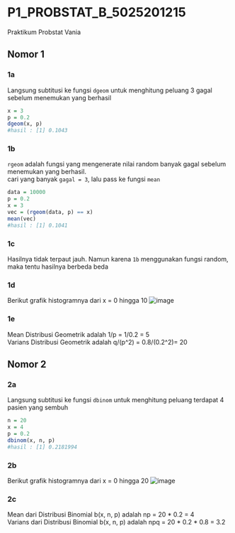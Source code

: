 # P1_PROBSTAT_B_5025201215
Praktikum Probstat Vania

## Nomor 1
### 1a
Langsung subtitusi ke fungsi ```dgeom``` untuk menghitung peluang 3 gagal sebelum menemukan yang berhasil
```r
x = 3
p = 0.2
dgeom(x, p)
#hasil : [1] 0.1043
```
### 1b
```rgeom``` adalah fungsi yang mengenerate nilai random banyak gagal sebelum menemukan yang berhasil.  
cari yang banyak ```gagal = 3```, lalu pass ke fungsi ```mean```
```r
data = 10000
p = 0.2
x = 3
vec = (rgeom(data, p) == x)
mean(vec)
#hasil : [1] 0.1041
```
### 1c
Hasilnya tidak terpaut jauh. Namun karena ```1b``` menggunakan fungsi random, maka tentu hasilnya berbeda beda
### 1d
Berikut grafik histogramnya dari x = 0 hingga 10
![image](https://discord.com/channels/@me/869563207658913802/962587502332489779)

### 1e
Mean Distribusi Geometrik adalah 1/p = 1/0.2 = 5  
Varians Distribusi Geometrik adalah q/(p^2) = 0.8/(0.2^2)= 20  
## Nomor 2
### 2a
Langsung subtitusi ke fungsi ```dbinom``` untuk menghitung peluang terdapat 4 pasien yang sembuh
```r
n = 20
x = 4
p = 0.2
dbinom(x, n, p)
#hasil : [1] 0.2181994
```
### 2b
Berikut grafik histogramnya dari x = 0 hingga 20
![image](https://discord.com/channels/744789471609749566/744789471609749570/962589560183853056)

### 2c
Mean dari Distribusi Binomial b(x, n, p) adalah np = 20 \* 0.2 = 4   
Varians dari Distribusi Binomial b(x, n, p) adalah npq = 20 \* 0.2 \* 0.8 = 3.2

